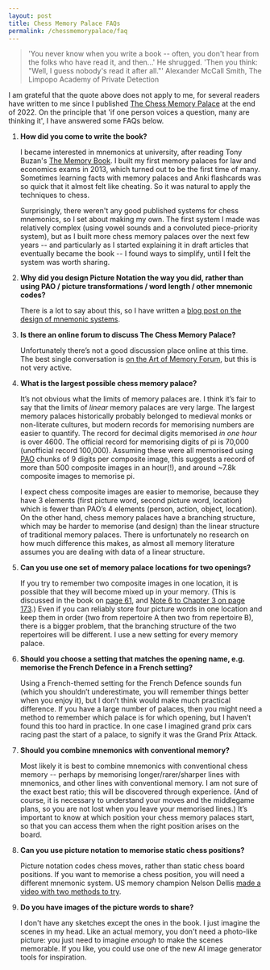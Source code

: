```yaml
---
layout: post
title: Chess Memory Palace FAQs
permalink: /chessmemorypalace/faq
---
```


> 'You never know when you write a book -- often, you don't hear from the folks who have read it, and then...' He shrugged. 'Then you think: "Well, I guess nobody's read it after all."'
> Alexander McCall Smith, The Limpopo Academy of Private Detection

I am grateful that the quote above does not apply to me, for several readers have written to me since I published [The Chess Memory Palace](/chessmemorypalace) at the end of 2022. On the principle that 'if one person voices a question, many are thinking it', I have answered some FAQs below.

1. **How did you come to write the book?**

    I became interested in mnemonics at university, after reading Tony Buzan's [The Memory Book](https://www.goodreads.com/en/book/show/7963852). I built my first memory palaces for law and economics exams in 2013, which turned out to be the first time of many. Sometimes learning facts with memory palaces and Anki flashcards was so quick that it almost felt like cheating. So it was natural to apply the techniques to chess.

    Surprisingly, there weren't any good published systems for chess mnemonics, so I set about making my own. The first system I made was relatively complex (using vowel sounds and a convoluted piece-priority system), but as I built more chess memory palaces over the next few years -- and particularly as I started explaining it in draft articles that eventually became the book -- I found ways to simplify, until I felt the system was worth sharing. 

2. **Why did you design Picture Notation the way you did, rather than using PAO / picture transformations / word length / other mnemonic codes?**

    There is a lot to say about this, so I have written a [blog post on the design of mnemonic systems](/theoryofmnemonics).

3. **Is there an online forum to discuss The Chess Memory Palace?**

    Unfortunately there’s not a good discussion place online at this time. The best single conversation is [on the Art of Memory Forum](https://forum.artofmemory.com/t/picture-notation-a-mnemonic-system-for-chess/70514), but this is not very active.

4. **What is the largest possible chess memory palace?**

    It’s not obvious what the limits of memory palaces are. I think it’s fair to say that the limits of *linear* memory palaces are very large. The largest memory palaces historically probably belonged to medieval monks or non-literate cultures, but modern records for memorising numbers are easier to quantify. The record for decimal digits memorised *in one hour* is over 4600. The official record for memorising digits of pi is 70,000 (unofficial record 100,000). Assuming these were all memorised using [PAO](https://artofmemory.com/blog/pao-system/) chunks of 9 digits per composite image, this suggests a record of more than 500 composite images in an hour(!), and around ~7.8k composite images to memorise pi.

    I expect chess composite images are easier to memorise, because they have 3 elements (first picture word, second picture word, location) which is fewer than PAO’s 4 elements (person, action, object, location). On the other hand, chess memory palaces have a branching structure, which may be harder to memorise (and design) than the linear structure of traditional memory palaces. There is unfortunately no research on how much difference this makes, as almost all memory literature assumes you are dealing with data of a linear structure.

5. **Can you use one set of memory palace locations for two openings?**

    If you try to remember two composite images in one location, it is possible that they will become mixed up in your memory. (This is discussed in the book on [page 61](/chessmemorypalace/chapter3#mappingthelocations), and [Note 6 to Chapter 3 on page 173](/chessmemorypalace/notes#3).) Even if you can reliably store four picture words in one location and keep them in order (two from repertoire A then two from repertoire B), there is a bigger problem, that the branching structure of the two repertoires will be different. I use a new setting for every memory palace.

6. **Should you choose a setting that matches the opening name, e.g. memorise the French Defence in a French setting?**

    Using a French-themed setting for the French Defence sounds fun (which you shouldn’t underestimate, you will remember things better when you enjoy it), but I don’t think would make much practical difference. If you have a large number of palaces, then you might need a method to remember which palace is for which opening, but I haven’t found this too hard in practice. In one case I imagined grand prix cars racing past the start of a palace, to signify it was the Grand Prix Attack.

7. **Should you combine mnemonics with conventional memory?**

    Most likely it is best to combine mnemonics with conventional chess memory -- perhaps by memorising longer/rarer/sharper lines with mnemonics, and other lines with conventional memory. I am not sure of the exact best ratio; this will be discovered through experience. (And of course, it is necessary to understand your moves and the middlegame plans, so you are not lost when you leave your memorised lines.) It’s important to know at which position your chess memory palaces start, so that you can access them when the right position arises on the board.

8. **Can you use picture notation to memorise static chess positions?**

    Picture notation codes chess moves, rather than static chess board positions. If you want to memorise a chess position, you will need a different mnemonic system. US memory champion Nelson Dellis [made a video with two methods to try](https://youtu.be/eN8VM3EBCsA).

9. **Do you have images of the picture words to share?**

    I don't have any sketches except the ones in the book. I just imagine the scenes in my head. Like an actual memory, you don't need a photo-like picture: you just need to imagine *enough* to make the scenes memorable. If you like, you could use one of the new AI image generator tools for inspiration.
